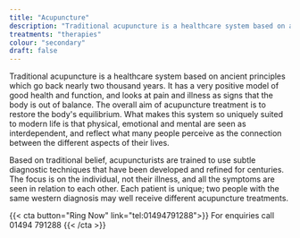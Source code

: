 ```yaml
---
title: "Acupuncture"
description: "Traditional acupuncture is a healthcare system based on ancient principles which go back nearly two thousand years."
treatments: "therapies"
colour: "secondary"
draft: false
---
```


Traditional acupuncture is a healthcare system based on ancient principles which go back nearly two thousand years. It has a very positive model of good health and function, and looks at pain and illness as signs that the body is out of balance. The overall aim of acupuncture treatment is to restore the body's equilibrium. What makes this system so uniquely suited to modern life is that physical, emotional and mental are seen as interdependent, and reflect what many people perceive as the connection between the different aspects of their lives.

Based on traditional belief, acupuncturists are trained to use subtle diagnostic techniques that have been developed and refined for centuries. The focus is on the individual, not their illness, and all the symptoms are seen in relation to each other. Each patient is unique; two people with the same western diagnosis may well receive different acupuncture treatments.

{{< cta button="Ring Now" link="tel:01494791288">}}
For enquiries call 01494 791288
{{< /cta >}}
